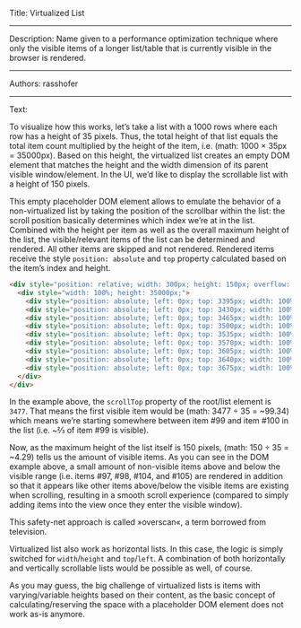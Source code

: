 Title: Virtualized List

-----

Description: Name given to a performance optimization technique where only the visible items of a longer list/table that is currently visible in the browser is rendered.

-----

Authors: rasshofer

-----

Text:

To visualize how this works, let’s take a list with a 1000 rows where each row has a height of 35 pixels. Thus, the total height of that list equals the total item count multiplied by the height of the item, i.e. (math: 1000 × 35px = 35000px). Based on this height, the virtualized list creates an empty DOM element that matches the height and the width dimension of its parent visible window/element. In the UI, we’d like to display the scrollable list with a height of 150 pixels.

This empty placeholder DOM element allows to emulate the behavior of a non-virtualized list by taking the position of the scrollbar within the list: the scroll position basically determines which index we’re at in the list. Combined with the height per item as well as the overall maximum height of the list, the visible/relevant items of the list can be determined and rendered. All other items are skipped and not rendered. Rendered items receive the style `position: absolute` and `top` property calculated based on the item’s index and height.

```html
<div style="position: relative; width: 300px; height: 150px; overflow: auto;">
  <div style="width: 100%; height: 35000px;">
    <div style="position: absolute; left: 0px; top: 3395px; width: 100%; height: 35px;">Item 97</div>
    <div style="position: absolute; left: 0px; top: 3430px; width: 100%; height: 35px;">Item 98</div>
    <div style="position: absolute; left: 0px; top: 3465px; width: 100%; height: 35px;">Item 99</div>
    <div style="position: absolute; left: 0px; top: 3500px; width: 100%; height: 35px;">Item 100</div>
    <div style="position: absolute; left: 0px; top: 3535px; width: 100%; height: 35px;">Item 101</div>
    <div style="position: absolute; left: 0px; top: 3570px; width: 100%; height: 35px;">Item 102</div>
    <div style="position: absolute; left: 0px; top: 3605px; width: 100%; height: 35px;">Item 103</div>
    <div style="position: absolute; left: 0px; top: 3640px; width: 100%; height: 35px;">Item 104</div>
    <div style="position: absolute; left: 0px; top: 3675px; width: 100%; height: 35px;">Item 105</div>
  </div>
</div>
```

In the example above, the `scrollTop` property of the root/list element is `3477`. That means the first visible item would be (math: 3477 ÷ 35 = ~99.34) which means we’re starting somewhere between item #99 and item #100 in the list (i.e. ~⅔ of item #99 is visible).

Now, as the maximum height of the list itself is 150 pixels, (math: 150 ÷ 35 = ~4.29) tells us the amount of visible items. As you can see in the DOM example above, a small amount of non-visible items above and below the visible range (i.e. items #97, #98, #104, and #105) are rendered in addition so that it appears like other items above/below the visible items are existing when scrolling, resulting in a smooth scroll experience (compared to simply adding items into the view once they enter the visible window).

This safety-net approach is called »overscan«, a term borrowed from television.

Virtualized list also work as horizontal lists. In this case, the logic is simply switched for `width`/`height` and `top`/`left`. A combination of both horizontally and vertically scrollable lists would be possible as well, of course.

As you may guess, the big challenge of virtualized lists is items with varying/variable heights based on their content, as the basic concept of calculating/reserving the space with a placeholder DOM element does not work as-is anymore.
